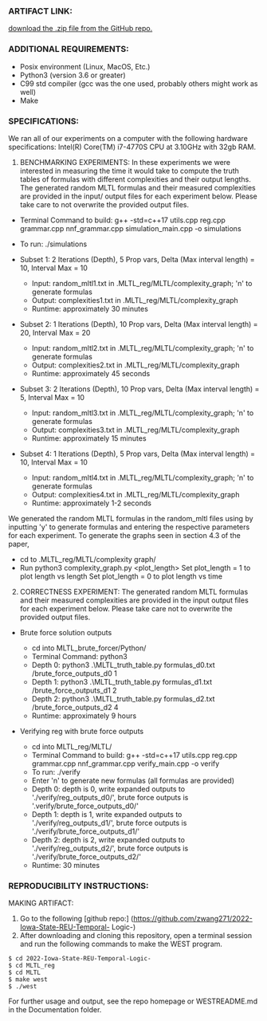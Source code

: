 ### ARTIFACT LINK:
[download the .zip file from the GitHub repo.](https://github.com/zwang271/2022-Iowa-State-REU-Temporal-Logic-)

### ADDITIONAL REQUIREMENTS:
- Posix environment (Linux, MacOS, Etc.)
- Python3 (version 3.6 or greater)
- C99 std compiler (gcc was the one used, probably others might work as well)
- Make

### SPECIFICATIONS:
We ran all of our experiments on a computer with the following hardware specifications: Intel(R) Core(TM) i7-4770S CPU at 3.10GHz with 32gb RAM.

1. BENCHMARKING EXPERIMENTS: In these experiments we were interested in measuring the time it would take to compute the truth tables of formulas with different complexities and their output lengths.
  The generated random MLTL formulas and their measured complexities are provided in the input/
  output files for each experiment below. Please take care to not overwrite the provided output files.
  
  - Terminal Command to build: g++ -std=c++17 utils.cpp reg.cpp grammar.cpp nnf_grammar.cpp
  simulation_main.cpp -o simulations
  - To run: ./simulations
  
  - Subset 1: 2 Iterations (Depth), 5 Prop vars, Delta (Max interval length) = 10, Interval Max = 10
	- Input: random_mltl1.txt in .MLTL_reg/MLTL/complexity_graph; 'n' to generate formulas
	- Output: complexities1.txt in .MLTL_reg/MLTL/complexity_graph
	- Runtime: approximately 30 minutes

  - Subset 2: 1 Iterations (Depth), 10 Prop vars, Delta (Max interval length) = 20, Interval Max = 20
	- Input: random_mltl2.txt in .MLTL_reg/MLTL/complexity_graph; 'n' to generate formulas
	- Output: complexities2.txt in .MLTL_reg/MLTL/complexity_graph
	- Runtime: approximately 45 seconds

  - Subset 3: 2 Iterations (Depth), 10 Prop vars, Delta (Max interval length) = 5, Interval Max = 10
	- Input: random_mltl3.txt in .MLTL_reg/MLTL/complexity_graph; 'n' to generate formulas
	- Output: complexities3.txt in .MLTL_reg/MLTL/complexity_graph
	- Runtime: approximately 15 minutes

  - Subset 4: 1 Iterations (Depth), 5 Prop vars, Delta (Max interval length) = 10, Interval Max = 10
	- Input: random_mltl4.txt in .MLTL_reg/MLTL/complexity_graph; 'n' to generate formulas
	- Output: complexities4.txt in .MLTL_reg/MLTL/complexity_graph
	- Runtime: approximately 1-2 seconds

  We generated the random MLTL formulas in the random_mltl files using by inputting 'y' to generate
  formulas and entering the respective parameters for each experiment. To generate the graphs seen in
  section 4.3 of the paper, 
  - cd to .MLTL_reg/MLTL/complexity graph/
  - Run python3 complexity_graph.py <experiment number> <plot_length>
  Set plot_length = 1 to plot length vs length
  Set plot_length = 0 to plot length vs time

2. CORRECTNESS EXPERIMENT: 
  The generated random MLTL formulas and their measured complexities are provided in the input
  output files for each experiment below. Please take care not to overwrite the provided output files.

  - Brute force solution outputs
  	- cd into MLTL_brute_forcer/Python/
	- Terminal Command: python3 <formulas file> <file to write outputs to> <number of propositional
	variables = 2^depth>
	- Depth 0: python3 .\MLTL_truth_table.py formulas_d0.txt /brute_force_outputs_d0 1
	- Depth 1: python3 .\MLTL_truth_table.py formulas_d1.txt /brute_force_outputs_d1 2
	- Depth 2: python3 .\MLTL_truth_table.py formulas_d2.txt /brute_force_outputs_d2 4
	- Runtime: approximately 9 hours

  - Verifying reg with brute force outputs
	- cd into MLTL_reg/MLTL/
	- Terminal Command to build: g++ -std=c++17 utils.cpp reg.cpp grammar.cpp nnf_grammar.cpp
	verify_main.cpp -o verify
	- To run: ./verify
	- Enter 'n' to generate new formulas (all formulas are provided)
	- Depth 0: depth is 0, write expanded outputs to './verify/reg_outputs_d0/', brute force outputs is
	'.verify/brute_force_outputs_d0/'
	- Depth 1: depth is 1, write expanded outputs to './verify/reg_outputs_d1/', brute force outputs is 
	'./verify/brute_force_outputs_d1/'
	- Depth 2: depth is 2, write expanded outputs to './verify/reg_outputs_d2/', brute force outputs is 
	'./verify/brute_force_outputs_d2/'
	- Runtime: 30 minutes
	


### REPRODUCIBILITY INSTRUCTIONS:

MAKING ARTIFACT:
  1. Go to the following [github repo:] (https://github.com/zwang271/2022-Iowa-State-REU-Temporal-
  Logic-)
  2. After downloading and cloning this repository, open a terminal session and run the following
  commands to make the WEST program.
  ```
  $ cd 2022-Iowa-State-REU-Temporal-Logic-
  $ cd MLTL_reg
  $ cd MLTL
  $ make west
  $ ./west
  ```
  For further usage and output, see the repo homepage or WESTREADME.md in the Documentation
  folder.
